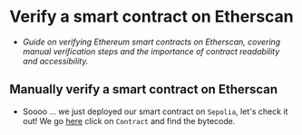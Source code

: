 # Verify a smart contract on Etherscan
- *Guide on verifying Ethereum smart contracts on Etherscan, covering manual verification steps and the importance of contract readability and accessibility.*

## Manually verify a smart contract on Etherscan
- Soooo ... we just deployed our smart contract on `Sepolia`, let's check it out! We go [here]() click on `Contract` and find the bytecode.

